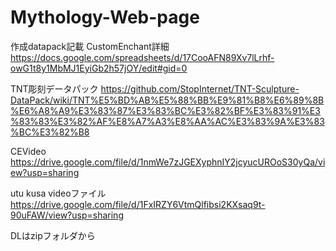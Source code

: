 # Mythology-Web-page

作成datapack記載
CustomEnchant詳細
https://docs.google.com/spreadsheets/d/17CooAFN89Xv7lLrhf-owG1t8y1MbMJ1EyiGb2h57jOY/edit#gid=0

TNT彫刻データパック
https://github.com/StopInternet/TNT-Sculpture-DataPack/wiki/TNT%E5%BD%AB%E5%88%BB%E9%81%B8%E6%89%8B%E6%A8%A9%E3%83%87%E3%83%BC%E3%82%BF%E3%83%91%E3%83%83%E3%82%AF%E8%A7%A3%E8%AA%AC%E3%83%9A%E3%83%BC%E3%82%B8

CEVideo
https://drive.google.com/file/d/1nmWe7zJGEXyphnIY2jcyucUROoS30yQa/view?usp=sharing

utu kusa videoファイル
https://drive.google.com/file/d/1FxIRZY6VtmQlfibsi2KXsaq9t-90uFAW/view?usp=sharing

DLはzipフォルダから
